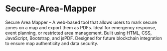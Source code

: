 # Secure-Area-Mapper
Secure Area Mapper – A web-based tool that allows users to mark secure zones on a map and export them as PDFs. Ideal for emergency response, event planning, or restricted area management. Built using HTML, CSS, JavaScript, Bootstrap, and jsPDF. Designed for future blockchain integration to ensure map authenticity and data security.
